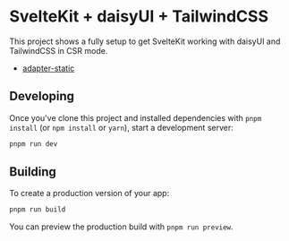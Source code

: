 # SvelteKit + daisyUI + TailwindCSS

This project shows a fully setup to get SvelteKit working with daisyUI and TailwindCSS in CSR mode.

- [adapter-static](https://svelte.dev/docs/kit/adapter-static)

## Developing

Once you've clone this project and installed dependencies with `pnpm install` (or `npm install` or `yarn`), start a development server:

```bash
pnpm run dev
```

## Building

To create a production version of your app:

```bash
pnpm run build
```

You can preview the production build with `pnpm run preview`.

